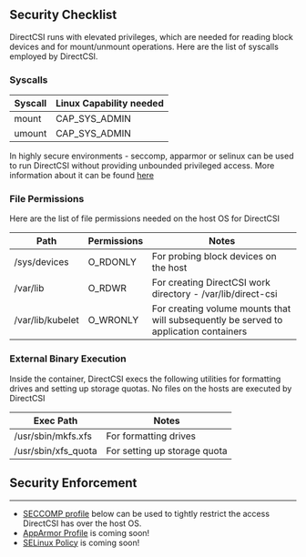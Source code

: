 Security Checklist
-------------------

DirectCSI runs with elevated privileges, which are needed for reading block devices and for mount/unmount operations. Here are the list of syscalls employed by DirectCSI. 

### Syscalls

| Syscall     | Linux Capability needed     |
|-------------|-----------------------------|
| mount       | CAP_SYS_ADMIN               |
| umount      | CAP_SYS_ADMIN               |

In highly secure environments - seccomp, apparmor or selinux can be used to run DirectCSI without providing unbounded privileged access. More information about it can be found [here](#security-enforcement) 


### File Permissions

Here are the list of file permissions needed on the host OS for DirectCSI

| Path             | Permissions   |   Notes                                                                                   |
|------------------|---------------|-------------------------------------------------------------------------------------------|
| /sys/devices     | O_RDONLY      |  For probing block devices on the host                                                    |
| /var/lib         | O_RDWR        |  For creating DirectCSI work directory - /var/lib/direct-csi                              |
| /var/lib/kubelet | O_WRONLY      |  For creating volume mounts that will subsequently be served to application containers    |


### External Binary Execution

Inside the container, DirectCSI execs the following utilities for formatting drives and setting up storage quotas. No files on the hosts are executed by DirectCSI

| Exec Path                 | Notes                           |
----------------------------|---------------------------------|
| /usr/sbin/mkfs.xfs        | For formatting drives           |
| /usr/sbin/xfs_quota       | For setting up storage quota    |


## Security Enforcement
------------------------

 - [SECCOMP profile](./seccomp.json) below can be used to tightly restrict the access DirectCSI has over the host OS.
 - [AppArmor Profile](./apparmor.profile) is coming soon!
 - [SELinux Policy](./selinux.policy) is coming soon!


